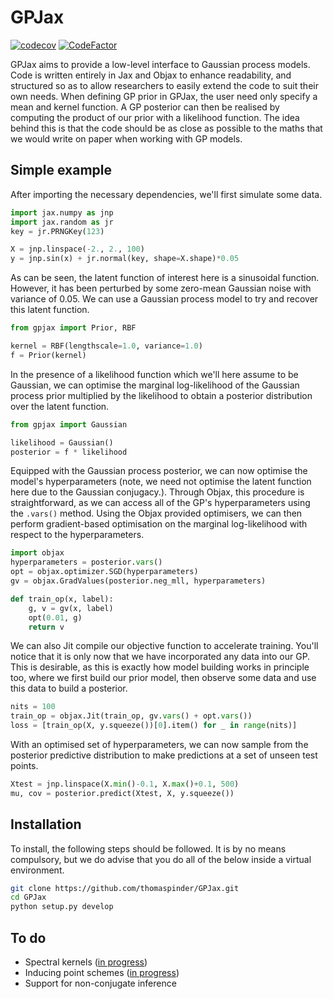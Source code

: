 # GPJax

[![codecov](https://codecov.io/gh/thomaspinder/gpjax/branch/master/graph/badge.svg?token=DM1DRDASU2)](https://codecov.io/gh/thomaspinder/gpjax)
[![CodeFactor](https://www.codefactor.io/repository/github/thomaspinder/gpjax/badge)](https://www.codefactor.io/repository/github/thomaspinder/gpjax)

GPJax aims to provide a low-level interface to Gaussian process models. Code is written entirely in Jax and Objax to enhance readability, and structured so as to allow researchers to easily extend the code to suit their own needs. When defining GP prior in GPJax, the user need only specify a mean and kernel function. A GP posterior can then be realised by computing the product of our prior with a likelihood function. The idea behind this is that the code should be as close as possible to the maths that we would write on paper when working with GP models.

## Simple example

After importing the necessary dependencies, we'll first simulate some data. 
```python
import jax.numpy as jnp
import jax.random as jr
key = jr.PRNGKey(123)

X = jnp.linspace(-2., 2., 100)
y = jnp.sin(x) + jr.normal(key, shape=X.shape)*0.05
```

As can be seen, the latent function of interest here is a sinusoidal function. However, it has been perturbed by some zero-mean Gaussian noise with variance of 0.05. We can use a Gaussian process model to try and recover this latent function.

```python
from gpjax import Prior, RBF

kernel = RBF(lengthscale=1.0, variance=1.0)
f = Prior(kernel)
```
 
In the presence of a likelihood function which we'll here assume to be Gaussian, we can optimise the marginal log-likelihood of the Gaussian process prior multiplied by the likelihood to obtain a posterior distribution over the latent function.

```python
from gpjax import Gaussian

likelihood = Gaussian()
posterior = f * likelihood
```

Equipped with the Gaussian process posterior, we can now optimise the model's hyperparameters (note, we need not optimise the latent function here due to the Gaussian conjugacy.). Through Objax, this procedure is straightforward, as we can access all of the GP's hyperparameters using the `.vars()` method. Using the Objax provided optimisers, we can then perform gradient-based optimisation on the marginal log-likelihood with respect to the hyperparameters.

```python
import objax
hyperparameters = posterior.vars()
opt = objax.optimizer.SGD(hyperparameters)
gv = objax.GradValues(posterior.neg_mll, hyperparameters) 

def train_op(x, label):
    g, v = gv(x, label)
    opt(0.01, g)
    return v
```

We can also Jit compile our objective function to accelerate training. You'll notice that it is only now that we have incorporated any data into our GP. This is desirable, as this is exactly how model building works in principle too, where we first build our prior model, then observe some data and use this data to build a posterior. 

```python
nits = 100
train_op = objax.Jit(train_op, gv.vars() + opt.vars())
loss = [train_op(X, y.squeeze())[0].item() for _ in range(nits)]
```

With an optimised set of hyperparameters, we can now sample from the posterior predictive distribution to make predictions at a set of unseen test points.

```python
Xtest = jnp.linspace(X.min()-0.1, X.max()+0.1, 500)
mu, cov = posterior.predict(Xtest, X, y.squeeze())
```

## Installation

To install, the following steps should be followed. It is by no means compulsory, but we do advise that you do all of the below inside a virtual environment.

```bash
git clone https://github.com/thomaspinder/GPJax.git
cd GPJax 
python setup.py develop
```

## To do

* Spectral kernels ([in progress](https://github.com/thomaspinder/GPJax/tree/spectral))
* Inducing point schemes ([in progress](https://github.com/thomaspinder/GPJax/tree/inducing_points))
* Support for non-conjugate inference